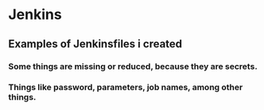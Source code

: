 # Jenkins
## Examples of Jenkinsfiles i created
### Some things are missing or reduced, because they are secrets.
### Things like password, parameters, job  names, among other things.
